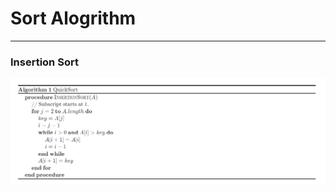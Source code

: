 # Sort Alogrithm
----
### Insertion Sort
![Pesudo Code](/Sort_Alogrithm/pseudo_code/insertinsort.png)